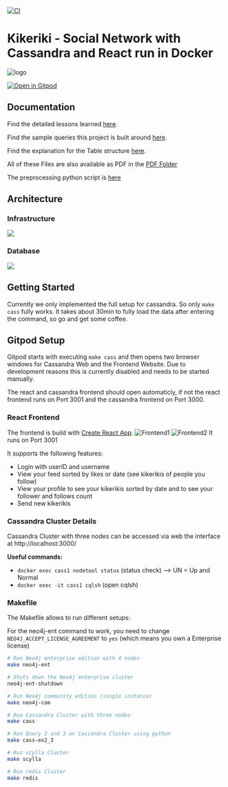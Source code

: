 [![CI](https://github.com/Miracle-Fruit/distributed-nosqldb/actions/workflows/main.yml/badge.svg?branch=main)](https://github.com/Miracle-Fruit/distributed-nosqldb/actions/workflows/main.yml)

# Kikeriki - Social Network with Cassandra and React run in Docker 

![logo](logo.png)

[![Open in Gitpod](https://gitpod.io/button/open-in-gitpod.svg)](https://gitpod.io/#https://github.com/Miracle-Fruit/distributed-nosqldb)

## Documentation

Find the detailed lessons learned [here](lessons-learned.md).

Find the sample queries this project is built around [here](./cassandra/README.md).

Find the explanation for the Table structure [here](structure.md).


All of these Files are also available as PDF in the [PDF Folder ](./pdf/)

The preprocessing python script is [here](./cassandra/startup/setup/cleaning.py) 



## Architecture

### Infrastructure

![](architecture-infra.png)

### Database

![](architecture-cass.png)

## Getting Started
Currently we only implemented the full setup for cassandra. So only ```make cass``` fully works. It takes about 30min to fully load the data after entering the command, so go and get some coffee.



## Gitpod Setup

Gitpod starts with executing `make cass` and then opens two browser windows for Cassandra Web and the Frontend Website. Due to development reasons this is currently disabled and needs to be started manually.

The react and cassandra frontend should open automaticly, if not the react frontend runs on Port 3001 and the cassandra frontend on Port 3000. 

### React Frontend

The frontend is build with [Create React App](https://github.com/facebook/create-react-app).
![Frontend1](./frontend1.png)
![Frontend2](./frontend2.png)
It runs on Port 3001

It supports the following features:
* Login with userID and username
* View your feed sorted by likes or date (see kikerikis of people you follow)
* View your profile to see your kikerikis sorted by date and to see your follower and follows count
* Send new kikerikis



### Cassandra Cluster Details

Cassandra Cluster with three nodes can be accessed via web the interface at http://localhost:3000/

**Useful commands:**
* `docker exec cass1 nodetool status` (status check) --> UN = Up and Normal
* `docker exec -it cass1 cqlsh` (open cqlsh)


### Makefile 
The Makefile allows to run different setups:

For the neo4j-ent command to work, you need to change ```NEO4J_ACCEPT_LICENSE_AGREEMENT``` to ```yes``` (which means you own a Enterprise license)
```bash
# Run Neo4j enterprise edition with 4 nodes
make neo4j-ent

# Shuts down the Neo4j enterprise cluster
neo4j-ent-shutdown

# Run Neo4j community edition (single instance)
make neo4j-com

# Run Cassandra Cluster with three nodes
make cass

# Run Query 2 and 3 on Cassandra Cluster using python
make cass-ex2_3

# Run scylla Cluster
make scylla

# Run redis Cluster
make redis
```
